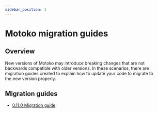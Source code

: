 ```yaml
---
sidebar_position: 1
---
```


# Motoko migration guides

## Overview

New versions of Motoko may introduce breaking changes that are not backwards compatible with older versions. In these scenarios, there are migration guides created to explain how to update your code to migrate to the new version properly. 

## Migration guides

- [0.11.0 Migration guide](0.11.0-migration-guide.md)